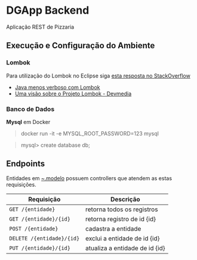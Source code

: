 # DGApp Backend
Aplicação REST de Pizzaria

## Execução e Configuração do Ambiente

### Lombok
Para utilização do Lombok no Eclipse siga [esta resposta no StackOverflow](https://stackoverflow.com/a/46034044)
* [Java menos verboso com Lombok](http://blog.caelum.com.br/java-menos-verboso-com-lombok/)
* [Uma visão sobre o Projeto Lombok - Devmedia](https://www.devmedia.com.br/uma-visao-sobre-o-projeto-lombok/28321)

### Banco de Dados
**Mysql** em Docker
>  docker run -it -e MYSQL\_ROOT\_PASSWORD=123 mysql

>  mysql> create database db;

## Endpoints

Entidades em [~.modelo](https://github.com/Allanfs/dgapp/tree/master/src/main/java/com/github/allanfs/dgapp/modelo) possuem controllers que atendem as estas requisições.

| Requisição                	| Descrição                      	|
|---------------------------	|--------------------------------	|
| `GET /{entidade}`         	| retorna todos os registros     	|
| `GET /{entidade}/{id}`    	| retorna registro de id {id}    	|
| `POST /{entidade}`        	| cadastra a entidade            	|
| `DELETE /{entidade}/{id}` 	| exclui a entidade de id {id}   	|
| `PUT /{entidade}/{id}`    	| atualiza a entidade de id {id} 	|
